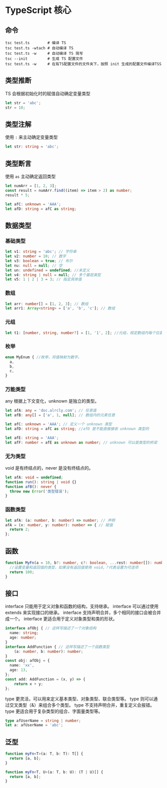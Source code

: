 # TypeScript 核心

## 命令

```shell
tsc test.ts        # 编译 TS
tsc test.ts -wtach # 自动编译 TS
tsc test.ts -w     # 自动编译 TS 简写
tsc --init         # 生成 TS 配置文件
tsc test.ts -w     # 在有TS配置文件的文件夹下，按照 init 生成的配置文件编译TSS
```

## 类型推断

TS 会根据初始化时的赋值自动确定变量类型

```typescript
let str = 'abc';
str = 10;
```

## 类型注解

使用 `:` 来主动确定变量类型

```typescript
let str: string = 'abc';
```

## 类型断言

使用 `as` 主动确定返回类型

```typescript
let numArr = [1, 2, 3];
const result = numArr.find((item) => item > 2) as number;
result * 5;

let afC: unknown = 'AAA';
let afD: string = afC as string;
```

## 数据类型

### 基础类型

```typescript
let v1: string = 'abc'; // 字符串
let v2: number = 10; // 数字
let v3: boolean = true; // 布尔
let nu: null = null; // 空
let un: undefined = undefined; //未定义
let v4: string | null = null; // 多个基层类型
let v5: 1 | 2 | 3 = 3; // 指定具体值
```

### 数组

```typescript
let arr: number[] = [1, 2, 3]; // 数组
let arr1: Array<string> = ['a', 'b', 'c']; // 数组
```

### 元组

```typescript
let t1: [number, string, number?] = [1, '1', 2]; //元组，规定数组内每个位置类型的数组。？代表设置为可选项
```

### 枚举

```typescript
enum MyEnum { //枚举，将值映射为数字。
  a,
  b,
  c,
}
```

### 万能类型

any 根据上下文变化，unknown 是独立的类型。

```typescript
let afA: any = 'doc.alrcly.com'; // 任意值
let afB: any[] = ['a', 1, null]; // 数组内的元素任意

let afC: unknown = 'AAA'; // 定义一个 unknown 类型
let afD: string = afC as string; //afD 是不能直接接收 unknown 类型的

let afE: string = 'AAA';
let afF: number = afE as unknown as number; // unknown 可以是类型的桥梁
```

### 无为类型

void 是有终结点的，never 是没有终结点的。

```typescript
let afA: void = undefined;
function run(): string | void {}
function afB(): never {
  throw new Error('类型错误');
}
```

### 函数类型

```typescript
let afA: (a: number, b: number) => number; // 声明
afA = (x: number, y: number): number => { // 赋值
  return 2;
};
```

## 函数

```typescript
function MyFn(a = 10, b?: number, c?: boolean, ...rest: number[]): number {
  //设置变量和返回值的类型，如果没有返回值使用 void,？代表设置为可选项
  return 100;
}
```

## 接口

interface 只能用于定义对象和函数的结构，支持继承。
interface 可以通过使用 extends 来实现接口的继承。
interface 支持声明合并，多个相同的接口会被合并成一个。
interface 更适合用于定义对象类型和类的形状。

```typescript
interface afObj { // 这样写描述了一个对象结构
  name: string;
  age: number;
}
interface AddFunction { // 这样写描述了一个函数类型
    (a: number, b: number): number; 
}
const obj: afObj = {
  name: 'xx',
  age: 13,
};
const add: AddFunction = (x, y) => {
    return x + y;
};
```

type 更灵活，可以用来定义基本类型、对象类型、联合类型等。
type 则可以通过交叉类型（&）来组合多个类型。
type 不支持声明合并，重复定义会报错。
type 更适合用于复杂类型的组合、字面量类型等。

```typescript
type afUserName = string | number;
let a: afUserName = 'abc';
```

## 泛型

```typescript
function myFn<T>(a: T, b: T): T[] {
  return [a, b];
}

function myFn<T, U>(a: T, b: U): (T | U)[] {
  return [a, b];
}
```
